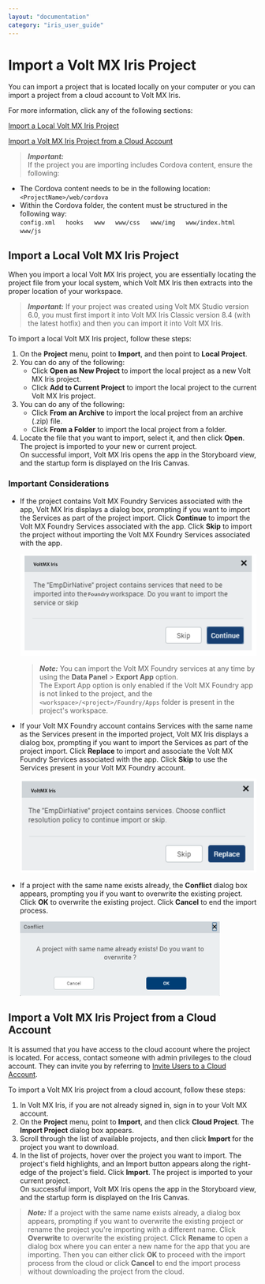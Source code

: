 ```yaml
---
layout: "documentation"
category: "iris_user_guide"
---
```

                          


Import a Volt MX Iris Project
===================================

You can import a project that is located locally on your computer or you can import a project from a cloud account to Volt MX Iris.

For more information, click any of the following sections:

[Import a Local Volt MX Iris Project](#import-a-local-volt-mx-iris-project)


[Import a Volt MX Iris Project from a Cloud Account](#import-a-volt-mx-iris-project-from-a-cloud-account)


> **_Important:_**  
If the project you are importing includes Cordova content, ensure the following:


*   The Cordova content needs to be in the following location:  
    `<ProjectName>/web/cordova`
*   Within the Cordova folder, the content must be structured in the following way:  
    `config.xml  
    hooks  
    www  
    www/css  
    www/img  
    www/index.html  
    www/js`

Import a Local Volt MX Iris Project
-----------------------------------------

When you import a local Volt MX Iris project, you are essentially locating the project file from your local system, which Volt MX Iris then extracts into the proper location of your workspace.

> **_Important:_** If your project was created using Volt MX Studio version 6.0, you must first import it into Volt MX Iris Classic version 8.4 (with the latest hotfix) and then you can import it into Volt MX Iris.

To import a local Volt MX Iris project, follow these steps:

1.  On the **Project** menu, point to **Import**, and then point to **Local Project**.
2.  You can do any of the following:
    *   Click **Open as New Project** to import the local project as a new Volt MX Iris project.
    *   Click **Add to Current Project** to import the local project to the current Volt MX Iris project.
3.  You can do any of the following:
    *   Click **From an Archive** to import the local project from an archive (.zip) file.
    *   Click **From a Folder** to import the local project from a folder.
4.  Locate the file that you want to import, select it, and then click **Open**.  
    The project is imported to your new or current project.  
    On successful import, Volt MX Iris opens the app in the Storyboard view, and the startup form is displayed on the Iris Canvas.

### Important Considerations

*   If the project contains Volt MX Foundry Services associated with the app, Volt MX Iris displays a dialog box, prompting if you want to import the Services as part of the project import. Click **Continue** to import the Volt MX Foundry Services associated with the app. Click **Skip** to import the project without importing the Volt MX Foundry Services associated with the app.

    

     ![](Resources/Images/ImportServices.PNG)
    

     > **_Note:_** You can import the Volt MX Foundry services at any time by using the **Data Panel** > **Export App** option.  
     The Export App option is only enabled if the Volt MX Foundry app is not linked to the project, and the `<workspace>/<project>/Foundry/Apps` folder is present in the project's workspace.
    

*   If your Volt MX Foundry account contains Services with the same name as the Services present in the imported project, Volt MX Iris displays a dialog box, prompting if you want to import the Services as part of the project import. Click **Replace** to import and associate the Volt MX Foundry Services associated with the app. Click **Skip** to use the Services present in your Volt MX Foundry account.
    

    ![](Resources/Images/Import_ServiceConflict.PNG)
    

*   If a project with the same name exists already, the **Conflict** dialog box appears, prompting you if you want to overwrite the existing project. Click **OK** to overwrite the existing project. Click **Cancel** to end the import process.
    
    
    ![](Resources/Images/Import_NameConflict_405x150.png)
    

Import a Volt MX Iris Project from a Cloud Account
--------------------------------------------------------

It is assumed that you have access to the cloud account where the project is located. For access, contact someone with admin privileges to the cloud account. They can invite you by referring to [Invite Users to a Cloud Account](ShareProjectOnTheCloud.html#invite-users-to-a-cloud-account).

To import a Volt MX Iris project from a cloud account, follow these steps:

1.  In Volt MX Iris, if you are not already signed in, sign in to your Volt MX account.
2.  On the **Project** menu, point to **Import**, and then click **Cloud Project**. The **Import Project** dialog box appears.
3.  Scroll through the list of available projects, and then click **Import** for the project you want to download.
4.  In the list of projects, hover over the project you want to import. The project's field highlights, and an Import button appears along the right-edge of the project's field. Click **Import**. The project is imported to your current project.  
    On successful import, Volt MX Iris opens the app in the Storyboard view, and the startup form is displayed on the Iris Canvas.

> **_Note:_** If a project with the same name exists already, a dialog box appears, prompting if you want to overwrite the existing project or rename the project you're importing with a different name. Click **Overwrite** to overwrite the existing project. Click **Rename** to open a dialog box where you can enter a new name for the app that you are importing. Then you can either click **OK** to proceed with the import process from the cloud or click **Cancel** to end the import process without downloading the project from the cloud.
